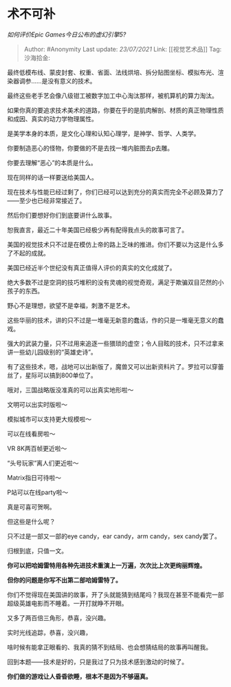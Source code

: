 # 术不可补
*如何评价Epic Games今日公布的虚幻引擎5?*

> Author: #Anonymity
> Last update: *23/07/2021*
> Link: [[视觉艺术品]]
> Tag:
> 沙海拾金:

最终低模布线、蒙皮封套、权重、省面、法线烘培、拆分贴图坐标、模拟布光、渲染器调参……是没有意义的技术。

最终这些老手艺会像八级钳工被数字加工中心淘汰那样，被机算机的算力淘汰。

如果你真的要追求技术美术的道路，你要在乎的是肌肉解剖、材质的真正物理性质和成因、真实的动力学物理属性。

是美学本身的本质，是文化心理和认知心理学，是神学、哲学、人类学。

你要制造恶心的怪物，你要做的不是去找一堆内脏图去p去雕。

你要去理解“恶心”的本质是什么。

现在同样的话一样要送给美国人。

现在技术与性能已经过剩了，你们已经可以达到充分的真实而完全不必顾及算力了——至少也已经非常接近了。

然后你们要想好你们到底要讲什么故事。

恕我直言，最近二十年美国已经极少再有配得我点头的故事可言了。

美国的视觉技术只不过是在模仿上帝的路上乏味的推进。你们不要以为这是什么多了不起的成就。

美国已经近半个世纪没有真正值得人评价的真实的文化成就了。

绝大多数不过是空洞的技巧堆积的没有灵魂的视觉奇观，满足于欺骗双目茫然的小孩子的东西。

野心不是理想，欲望不是幸福，刺激不是艺术。

这些华丽的技术，讲的只不过是一堆毫无新意的蠢话，作的只是一堆毫无意义的蠢戏。

强大的武装力量，只不过用来追逐一些猥琐的虚空；令人目眩的技术，只不过拿来讲一些幼儿园级别的“英雄史诗”。

有了这些技术，嗯，战地可以出新版了，魔兽又可以出新资料片了。罗拉可以穿蕾丝了，星际可以搞到800单位了。

哦对，三国战略版没准真的可以出真实地形啦～

文明可以出实时版啦～

模拟城市可以支持更大规模啦～

可以在线看房啦～

VR 8K两百帧更近啦～

“头号玩家”离人们更近啦～

Matrix指日可待啦～

P站可以在线party啦～

真是可喜可贺啊。

但这些是什么呢？

只不过是一部又一部的eye candy，ear candy，arm candy，sex candy罢了。

归根到底，只值一文。

**你可以把哈姆雷特用各种先进技术重演上一万遍，次次比上次更绚丽辉煌。**

**但你的问题是你写不出第二部哈姆雷特了。**

你们不觉得现在美国讲的故事，开了头就能猜到结尾吗？我现在甚至不能看完一部超级英雄电影而不睡着。一开打就睁不开眼。

又多了两百倍三角形，恭喜，没兴趣。

实时光线追踪，恭喜，没兴趣，

啥时候有能拿正眼看的、我真的猜不到结局、也会想猜结局的故事再叫醒我。

回到本题——技术是好的，只是我过了只为技术感到激动的时候了。

**你们做的游戏让人昏昏欲睡，根本不是因为不够逼真。**
